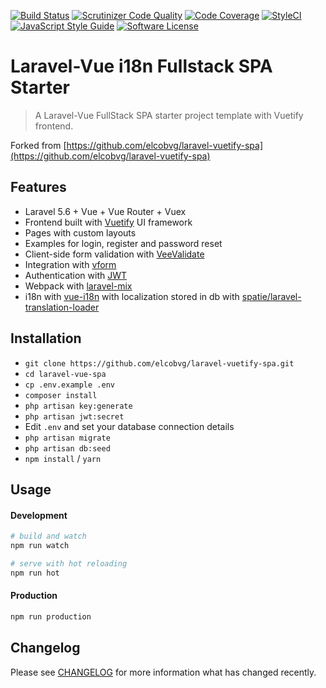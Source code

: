 [![Build Status](https://travis-ci.org/Goopil/laravel-vuetify-spa.svg?branch=master)](https://travis-ci.org/Goopil/laravel-vuetify-spa)
[![Scrutinizer Code Quality](https://scrutinizer-ci.com/g/Goopil/laravel-vuetify-spa/badges/quality-score.png?b=master)](https://scrutinizer-ci.com/g/Goopil/laravel-vuetify-spa/?branch=master)
[![Code Coverage](https://scrutinizer-ci.com/g/Goopil/laravel-vuetify-spa/badges/coverage.png?b=master)](https://scrutinizer-ci.com/g/Goopil/laravel-vuetify-spa/?branch=master)
[![StyleCI](https://styleci.io/repos/124288886/shield?branch=master)](https://styleci.io/repos/124288886)
[![JavaScript Style Guide](https://img.shields.io/badge/code_style-standard-brightgreen.svg)](https://standardjs.com)
[![Software License](https://img.shields.io/badge/license-MIT-brightgreen.svg?style=flat-square)](LICENSE.md)

# Laravel-Vue i18n Fullstack SPA Starter

> A Laravel-Vue FullStack SPA starter project template with Vuetify frontend. 

Forked from [https://github.com/elcobvg/laravel-vuetify-spa](https://github.com/elcobvg/laravel-vuetify-spa)

## Features

- Laravel 5.6 + Vue + Vue Router + Vuex
- Frontend built with [Vuetify](https://github.com/vuetifyjs/vuetify) UI framework
- Pages with custom layouts
- Examples for login, register and password reset
- Client-side form validation with [VeeValidate](https://github.com/baianat/vee-validate)
- Integration with [vform](https://github.com/cretueusebiu/vform)
- Authentication with [JWT](https://github.com/tymondesigns/jwt-auth)
- Webpack with [laravel-mix](https://github.com/JeffreyWay/laravel-mix)
- i18n with [vue-i18n](https://github.com/kazupon/vue-i18n) with localization stored in db with [spatie/laravel-translation-loader](https://github.com/spatie/laravel-translation-loader)

## Installation

- `git clone https://github.com/elcobvg/laravel-vuetify-spa.git`
- `cd laravel-vue-spa`
- `cp .env.example .env`
- `composer install`
- `php artisan key:generate`
- `php artisan jwt:secret`
- Edit `.env` and set your database connection details
- `php artisan migrate`
- `php artisan db:seed`
- `npm install` / `yarn`

## Usage

#### Development

```bash
# build and watch
npm run watch

# serve with hot reloading
npm run hot
```

#### Production

```bash
npm run production
```

## Changelog

Please see [CHANGELOG](CHANGELOG.md) for more information what has changed recently.

